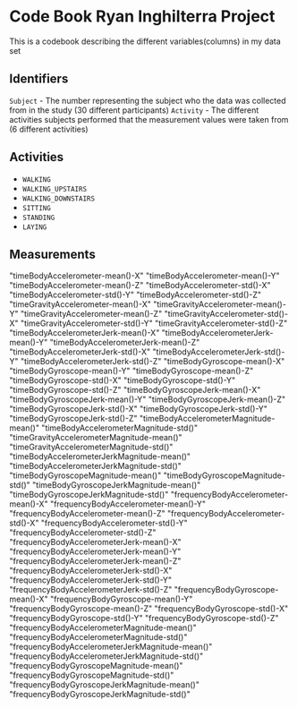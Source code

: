 # Code Book Ryan Inghilterra Project

This is a codebook describing the different variables(columns) in my data set

## Identifiers

 `Subject` - The number representing the subject who the data was collected from in the study (30 different participants)
 `Activity` - The different activities subjects performed that the measurement values were taken from (6 different activities)
 
 ## Activities
* `WALKING`
* `WALKING_UPSTAIRS` 
* `WALKING_DOWNSTAIRS` 
* `SITTING` 
* `STANDING` 
* `LAYING` 

## Measurements

 "timeBodyAccelerometer-mean()-X" 
 "timeBodyAccelerometer-mean()-Y" 
 "timeBodyAccelerometer-mean()-Z" 
 "timeBodyAccelerometer-std()-X"
 "timeBodyAccelerometer-std()-Y" 
 "timeBodyAccelerometer-std()-Z"
 "timeGravityAccelerometer-mean()-X"
 "timeGravityAccelerometer-mean()-Y" 
 "timeGravityAccelerometer-mean()-Z" 
 "timeGravityAccelerometer-std()-X"
 "timeGravityAccelerometer-std()-Y" 
 "timeGravityAccelerometer-std()-Z" 
 "timeBodyAccelerometerJerk-mean()-X" 
 "timeBodyAccelerometerJerk-mean()-Y"
 "timeBodyAccelerometerJerk-mean()-Z"
 "timeBodyAccelerometerJerk-std()-X" 
 "timeBodyAccelerometerJerk-std()-Y"
 "timeBodyAccelerometerJerk-std()-Z" 
 "timeBodyGyroscope-mean()-X" 
 "timeBodyGyroscope-mean()-Y"
 "timeBodyGyroscope-mean()-Z" 
 "timeBodyGyroscope-std()-X" 
 "timeBodyGyroscope-std()-Y" 
 "timeBodyGyroscope-std()-Z" 
 "timeBodyGyroscopeJerk-mean()-X"
 "timeBodyGyroscopeJerk-mean()-Y" 
 "timeBodyGyroscopeJerk-mean()-Z" 
 "timeBodyGyroscopeJerk-std()-X"
 "timeBodyGyroscopeJerk-std()-Y"
 "timeBodyGyroscopeJerk-std()-Z" 
 "timeBodyAccelerometerMagnitude-mean()"
 "timeBodyAccelerometerMagnitude-std()"
 "timeGravityAccelerometerMagnitude-mean()" 
 "timeGravityAccelerometerMagnitude-std()" 
 "timeBodyAccelerometerJerkMagnitude-mean()" 
 "timeBodyAccelerometerJerkMagnitude-std()" 
 "timeBodyGyroscopeMagnitude-mean()"
 "timeBodyGyroscopeMagnitude-std()"
 "timeBodyGyroscopeJerkMagnitude-mean()"
 "timeBodyGyroscopeJerkMagnitude-std()"
 "frequencyBodyAccelerometer-mean()-X"
 "frequencyBodyAccelerometer-mean()-Y" 
 "frequencyBodyAccelerometer-mean()-Z"
 "frequencyBodyAccelerometer-std()-X" 
 "frequencyBodyAccelerometer-std()-Y"
 "frequencyBodyAccelerometer-std()-Z" 
 "frequencyBodyAccelerometerJerk-mean()-X" 
 "frequencyBodyAccelerometerJerk-mean()-Y" 
 "frequencyBodyAccelerometerJerk-mean()-Z"
 "frequencyBodyAccelerometerJerk-std()-X"
 "frequencyBodyAccelerometerJerk-std()-Y" 
 "frequencyBodyAccelerometerJerk-std()-Z" 
 "frequencyBodyGyroscope-mean()-X" 
 "frequencyBodyGyroscope-mean()-Y"
 "frequencyBodyGyroscope-mean()-Z"
 "frequencyBodyGyroscope-std()-X" 
 "frequencyBodyGyroscope-std()-Y"
 "frequencyBodyGyroscope-std()-Z"
 "frequencyBodyAccelerometerMagnitude-mean()"
 "frequencyBodyAccelerometerMagnitude-std()" 
 "frequencyBodyAccelerometerJerkMagnitude-mean()" 
 "frequencyBodyAccelerometerJerkMagnitude-std()" 
 "frequencyBodyGyroscopeMagnitude-mean()" 
 "frequencyBodyGyroscopeMagnitude-std()" 
 "frequencyBodyGyroscopeJerkMagnitude-mean()"
 "frequencyBodyGyroscopeJerkMagnitude-std()"

